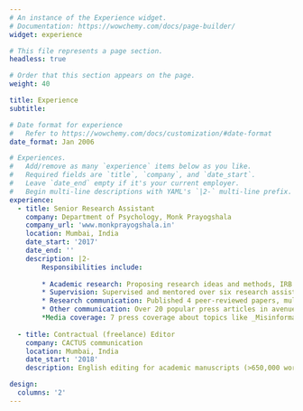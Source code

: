 ```yaml
---
# An instance of the Experience widget.
# Documentation: https://wowchemy.com/docs/page-builder/
widget: experience

# This file represents a page section.
headless: true

# Order that this section appears on the page.
weight: 40

title: Experience
subtitle:

# Date format for experience
#   Refer to https://wowchemy.com/docs/customization/#date-format
date_format: Jan 2006

# Experiences.
#   Add/remove as many `experience` items below as you like.
#   Required fields are `title`, `company`, and `date_start`.
#   Leave `date_end` empty if it's your current employer.
#   Begin multi-line descriptions with YAML's `|2-` multi-line prefix.
experience:
  - title: Senior Research Assistant
    company: Department of Psychology, Monk Prayogshala
    company_url: 'www.monkprayogshala.in'
    location: Mumbai, India
    date_start: '2017'
    date_end: ''
    description: |2-
        Responsibilities include:
        
        * Academic research: Proposing research ideas and methods, IRB documentation, study material preparation, preregistration of hypotheses, conducting studies, data analysis, manuscript writing, responding to reviewer's comments
        * Supervision: Supervised and mentored over six research assistants and interns, multiple participant coordinators, as well as content developers.
        * Research communication: Published 4 peer-reviewed papers, multiple preprints, and 10 conference presentations
        * Other communication: Over 20 popular press articles in avenues such as _Psychology Today_ and _FirstPost_
        *Media coverage: 7 press coverage about topics like _Misinformation_ and _Indian women in science_
        
  - title: Contractual (freelance) Editor 
    company: CACTUS communication
    location: Mumbai, India
    date_start: '2018'
    description: English editing for academic manuscripts (>650,000 words edited) in the areas of healthcare, psychology, social behaviour, public administration, applied economics, and political science.

design:
  columns: '2'
---
```

